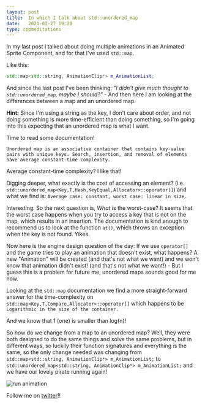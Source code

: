 ```yaml
---
layout: post
title:  In which I talk about std::unordered_map
date:   2021-02-27 19:20
type: cppmeditations
---
```



In my last post I talked about doing multiple animations in an Animated Sprite Component, and for that I've used `std::map`.

Like this:

```cpp
std::map<std::string, AnimationClip*> m_AnimationList;
```

And since the last post I've been thinking: *"I didn't give much thought to `std::unordered_map`, maybe I should?"* - And then here I am looking at the differences between a map and an unordered map. 

**Hint:** Since I'm using a string as the key, I don't care about order, and not doing something is more time-efficient than doing something, so I'm going into this expecting that an unordered map is what I want.

Time to read some documentation!

```
Unordered map is an associative container that contains key-value pairs with unique keys. Search, insertion, and removal of elements have average constant-time complexity.
```

Average constant-time complexity? I like that! 

Digging deeper, what exactly is the cost of accessing an element? (i.e. `std::unordered_map<Key,T,Hash,KeyEqual,Allocator>::operator[]`) and what we find is: `Average case: constant, worst case: linear in size.`

Interesting. So the next question is, *What* is the worst-case? It seems that the worst case happens when you try to access a key that is not on the map, which results in an insertion. The documentation is kind enough to recommend us to look at the function `at()`, which throws an exception when the key is not found. Yikes.

Now here is the engine design question of the day: If we use `operator[]` and the game tries to play an animation that doesn't exist, what happens? A new "Animation" will be created (and that's not what we want) and we won't know that animation didn't exist! (and that's not what we want!) - But I guess this is a problem for future me, unordered maps sounds good for me now.

Looking at the `std::map` documentation we find a more straight-forward answer for the time-complexity on `std::map<Key,T,Compare,Allocator>::operator[]` which happens to be `Logarithmic in the size of the container.`

And we know that 1 (one) is smaller than log(n)!

So how do we change from a map to an unordered map? Well, they were both designed to do the same things and solve the same problems, but in different ways, so luckily their function signatures and everything is the same, so the only change needed was changing from `std::map<std::string, AnimationClip*> m_AnimationList;` to `std::unordered_map<std::string, AnimationClip*> m_AnimationList;` and we have our lovely pirate running again!

![run animation]({{site.baseurl}}/images/cppmeditations/r2d_runanimation2.gif)

Follow me on [twitter](https://twitter.com/guilhermepo2)!!

